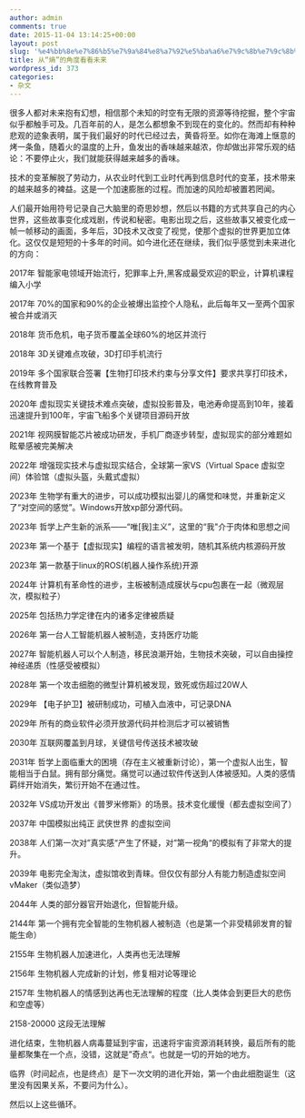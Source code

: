 ```yaml
---
author: admin
comments: true
date: 2015-11-04 13:14:25+00:00
layout: post
slug: '%e4%bb%8e%e7%86%b5%e7%9a%84%e8%a7%92%e5%ba%a6%e7%9c%8b%e7%9c%8b%e6%9c%aa%e6%9d%a5'
title: 从“熵”的角度看看未来
wordpress_id: 373
categories:
- 杂文
---
```




很多人都对未来抱有幻想，相信那个未知的时空有无限的资源等待挖掘，整个宇宙似乎都触手可及。几百年前的人，是怎么都想象不到现在的变化的。然而却有种种悲观的迹象表明，属于我们最好的时代已经过去，黄昏将至。如你在海滩上惬意的烤一条鱼，随着火的温度的上升，鱼发出的香味越来越浓，你却做出非常乐观的结论：不要停止火，我们就能获得越来越多的香味。



技术的变革解脱了劳动力，从农业时代到工业时代再到信息时代的变革，技术带来的越来越多的裨益。这是一个加速膨胀的过程。而加速的风险却被置若罔闻。



人们最开始用符号记录自己大脑里的奇思妙想，然后以书籍的方式共享自己的内心世界，这些故事变化成戏剧，传说和秘密。电影出现之后，这些故事又被变化成一帧一帧移动的画面，多年后，3D技术又改变了视觉，使那个虚拟的世界更加立体化。这仅仅是短短的十多年的时间。如今进化还在继续，我们似乎感觉到未来进化的方向：





2017年 智能家电领域开始流行，犯罪率上升,黑客成最受欢迎的职业，计算机课程编入小学

2017年 70%的国家和90%的企业被爆出监控个人隐私，此后每年又一至两个国家被合并或消灭

2018年 货币危机，电子货币覆盖全球60%的地区并流行

2018年 3D关键难点攻破，3D打印手机流行

2019年 多个国家联合签署【生物打印技术约束与分享文件】要求共享打印技术，在线教育普及

2020年 虚拟现实关键技术难点突破，虚拟投影普及，电池寿命提高到10年，接着迅速提升到100年，宇宙飞船多个关键项目源码开放

2021年 视网膜智能芯片被成功研发，手机厂商逐步转型，虚拟现实的部分难题如眩晕感被完美解决

2022年 增强现实技术与虚拟现实结合，全球第一家VS（Virtual Space 虚拟空间）体验馆（虚拟头盔，头戴式虚拟）

2023年 生物学有重大的进步，可以成功模拟出婴儿的痛觉和味觉，并重新定义了“对空间的感觉”。Windows开放xp部分源代码。

2023年 哲学上产生新的派系——“唯[我]主义”，这里的“我"介于肉体和思想之间

2023年 第一个基于【虚拟现实】编程的语言被发明，随机其系统内核源码开放

2023年 第一款基于linux的ROS(机器人操作系统)开源

2024年 计算机有革命性的进步，主板被制造成膜状与cpu包裹在一起（微观层次，模拟粒子）

2025年 包括热力学定律在内的诸多定律被质疑

2026年 第一台人工智能机器人被制造，支持医疗功能

2027年 智能机器人可以个人制造，移民浪潮开始，生物技术突破，可以自由操控神经递质（性感受被模拟）

2028年 第一个攻击细胞的微型计算机被发现，致死或伤超过20W人

2029年 【电子护卫】被研制成功，可植入血液中，可记录DNA

2029年 所有的商业软件必须开放源代码并检测后才可以被销售

2030年 互联网覆盖到月球，关键信号传送技术被攻破

2031年 哲学上面临重大的困境（存在主义被重新讨论），第一个虚拟人出生，智能相当于白鼠。拥有部分痛觉。痛觉可以通过软件传送到人体被感知。人类的感情羁绊开始消失，繁衍开始不在通过性。

2032年 VS成功开发出《普罗米修斯》的场景。技术变化缓慢（都去虚拟空间了）

2037年 中国模拟出纯正 武侠世界 的虚拟空间

2038年 人们第一次对”真实感“产生了怀疑，对”第一视角“的模拟有了非常大的提升。

2039年 电影完全淘汰，虚拟馆收到青睐。但仅仅有部分人有能力制造虚拟空间vMaker（类似造梦）

2044年 人类的部分器官开始退化，但智能升级。

2144年 第一个拥有完全智能的生物机器人被制造（也是第一个非受精卵发育的智能生命）

2155年 生物机器人加速进化，人类再也无法理解

2156年 生物机器人完成新的计划，修复相对论等理论

2157年 生物机器人的情感到达再也无法理解的程度（比人类体会到更巨大的悲伤和空虚等）

2158-20000 这段无法理解





进化结束，生物机器人病毒蔓延到宇宙，迅速将宇宙资源消耗转换，最后所有的能量都聚集在一个点，没错，这就是”奇点“。也就是一切的开始的地方。

临界（时间起点，也是终点）是下一次文明的进化开始，第一个由此细胞诞生（这里没有因果关系，不要问为什么）。

然后以上这些循环。
